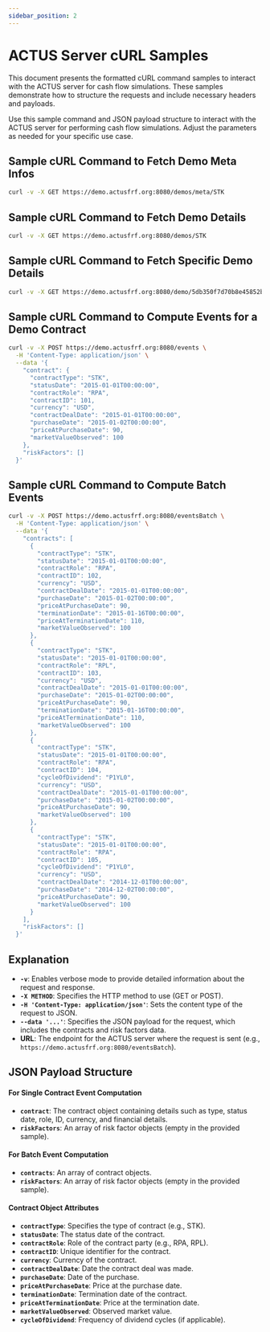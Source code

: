 ```yaml
---
sidebar_position: 2
---
```


# ACTUS Server cURL Samples

This document presents the formatted cURL command samples to interact with the ACTUS server for cash flow simulations. These samples demonstrate how to structure the requests and include necessary headers and payloads.

Use this sample command and JSON payload structure to interact with the ACTUS server for performing cash flow simulations. Adjust the parameters as needed for your specific use case.

## Sample cURL Command to Fetch Demo Meta Infos

```sh
curl -v -X GET https://demo.actusfrf.org:8080/demos/meta/STK
```

## Sample cURL Command to Fetch Demo Details

```sh
curl -v -X GET https://demo.actusfrf.org:8080/demos/STK
```

## Sample cURL Command to Fetch Specific Demo Details

```sh
curl -v -X GET https://demo.actusfrf.org:8080/demo/5db350f7d70b8e45852b3057
```

## Sample cURL Command to Compute Events for a Demo Contract

```sh
curl -v -X POST https://demo.actusfrf.org:8080/events \
  -H 'Content-Type: application/json' \
  --data '{
    "contract": {
      "contractType": "STK",
      "statusDate": "2015-01-01T00:00:00",
      "contractRole": "RPA",
      "contractID": 101,
      "currency": "USD",
      "contractDealDate": "2015-01-01T00:00:00",
      "purchaseDate": "2015-01-02T00:00:00",
      "priceAtPurchaseDate": 90,
      "marketValueObserved": 100
    },
    "riskFactors": []
  }'
```

## Sample cURL Command to Compute Batch Events

```sh
curl -v -X POST https://demo.actusfrf.org:8080/eventsBatch \
  -H 'Content-Type: application/json' \
  --data '{
    "contracts": [
      {
        "contractType": "STK",
        "statusDate": "2015-01-01T00:00:00",
        "contractRole": "RPA",
        "contractID": 102,
        "currency": "USD",
        "contractDealDate": "2015-01-01T00:00:00",
        "purchaseDate": "2015-01-02T00:00:00",
        "priceAtPurchaseDate": 90,
        "terminationDate": "2015-01-16T00:00:00",
        "priceAtTerminationDate": 110,
        "marketValueObserved": 100
      },
      {
        "contractType": "STK",
        "statusDate": "2015-01-01T00:00:00",
        "contractRole": "RPL",
        "contractID": 103,
        "currency": "USD",
        "contractDealDate": "2015-01-01T00:00:00",
        "purchaseDate": "2015-01-02T00:00:00",
        "priceAtPurchaseDate": 90,
        "terminationDate": "2015-01-16T00:00:00",
        "priceAtTerminationDate": 110,
        "marketValueObserved": 100
      },
      {
        "contractType": "STK",
        "statusDate": "2015-01-01T00:00:00",
        "contractRole": "RPA",
        "contractID": 104,
        "cycleOfDividend": "P1YL0",
        "currency": "USD",
        "contractDealDate": "2015-01-01T00:00:00",
        "purchaseDate": "2015-01-02T00:00:00",
        "priceAtPurchaseDate": 90,
        "marketValueObserved": 100
      },
      {
        "contractType": "STK",
        "statusDate": "2015-01-01T00:00:00",
        "contractRole": "RPA",
        "contractID": 105,
        "cycleOfDividend": "P1YL0",
        "currency": "USD",
        "contractDealDate": "2014-12-01T00:00:00",
        "purchaseDate": "2014-12-02T00:00:00",
        "priceAtPurchaseDate": 90,
        "marketValueObserved": 100
      }
    ],
    "riskFactors": []
  }'
```

## Explanation

- **`-v`**: Enables verbose mode to provide detailed information about the request and response.
- **`-X METHOD`**: Specifies the HTTP method to use (GET or POST).
- **`-H 'Content-Type: application/json'`**: Sets the content type of the request to JSON.
- **`--data '...'`**: Specifies the JSON payload for the request, which includes the contracts and risk factors data.
- **URL**: The endpoint for the ACTUS server where the request is sent (e.g., `https://demo.actusfrf.org:8080/eventsBatch`).

## JSON Payload Structure

#### For Single Contract Event Computation

- **`contract`**: The contract object containing details such as type, status date, role, ID, currency, and financial details.
- **`riskFactors`**: An array of risk factor objects (empty in the provided sample).

#### For Batch Event Computation

- **`contracts`**: An array of contract objects.
- **`riskFactors`**: An array of risk factor objects (empty in the provided sample).

#### Contract Object Attributes

- **`contractType`**: Specifies the type of contract (e.g., STK).
- **`statusDate`**: The status date of the contract.
- **`contractRole`**: Role of the contract party (e.g., RPA, RPL).
- **`contractID`**: Unique identifier for the contract.
- **`currency`**: Currency of the contract.
- **`contractDealDate`**: Date the contract deal was made.
- **`purchaseDate`**: Date of the purchase.
- **`priceAtPurchaseDate`**: Price at the purchase date.
- **`terminationDate`**: Termination date of the contract.
- **`priceAtTerminationDate`**: Price at the termination date.
- **`marketValueObserved`**: Observed market value.
- **`cycleOfDividend`**: Frequency of dividend cycles (if applicable).
